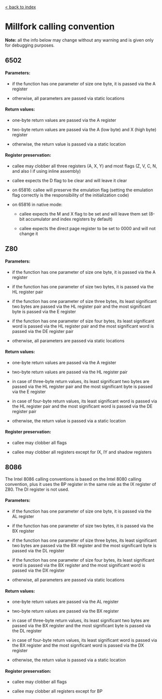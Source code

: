 [< back to index](../doc_index.md)

# Millfork calling convention

**Note:** all the info below may change without any warning and is given only for debugging purposes.

## 6502

#### Parameters:

* if the function has one parameter of size one byte, it is passed via the A register

* otherwise, all parameters are passed via static locations

#### Return values:

* one-byte return values are passed via the A register

* two-byte return values are passed via the A (low byte) and X (high byte) register

* otherwise, the return value is passed via a static location

#### Register preservation:

* callee may clobber all three registers (A, X, Y) and most flags (Z, V, C, N, and also I if using inline assembly)

* callee expects the D flag to be clear and will leave it clear

* on 65816: callee will preserve the emulation flag
(setting the emulation flag correctly is the responsibility of the initialization code)

* on 65816 in native mode: 

    * callee expects the M and X flag to be set and will leave them set
    (8-bit accumulator and index registers by default)

    * callee expects the direct page register to be set to 0000 and will not change it  

## Z80

#### Parameters:

* if the function has one parameter of size one byte, it is passed via the A register

* if the function has one parameter of size two bytes, it is passed via the HL register pair

* if the function has one parameter of size three bytes,
its least significant two bytes are passed via the HL register pair
and the most significant byte is passed via the E register

* if the function has one parameter of size four bytes,
its least significant word is passed via the HL register pair
and the most significant word is passed via the DE register pair

* otherwise, all parameters are passed via static locations

#### Return values:

* one-byte return values are passed via the A register

* two-byte return values are passed via the HL register pair

* in case of three-byte return values,
its least significant two bytes are passed via the HL register pair
and the most significant byte is passed via the E register

* in case of four-byte return values,
its least significant word is passed via the HL register pair
and the most significant word is passed via the DE register pair

* otherwise, the return value is passed via a static location

#### Register preservation:

* callee may clobber all flags

* callee may clobber all registers except for IX, IY and shadow registers

## 8086

The Intel 8086 calling conventions is based on the Intel 8080 calling convention,
plus it uses the BP register in the same role as the IX register of Z80.
The DI register is not used.

#### Parameters:

* if the function has one parameter of size one byte, it is passed via the AL register

* if the function has one parameter of size two bytes, it is passed via the BX register

* if the function has one parameter of size three bytes,
its least significant two bytes are passed via the BX register
and the most significant byte is passed via the DL register

* if the function has one parameter of size four bytes,
its least significant word is passed via the BX register
and the most significant word is passed via the DX register

* otherwise, all parameters are passed via static locations

#### Return values:

* one-byte return values are passed via the AL register

* two-byte return values are passed via the BX register

* in case of three-byte return values,
its least significant two bytes are passed via the BX register
and the most significant byte is passed via the DL register

* in case of four-byte return values,
its least significant word is passed via the BX register
and the most significant word is passed via the DX register

* otherwise, the return value is passed via a static location

#### Register preservation:

* callee may clobber all flags

* callee may clobber all registers except for BP
